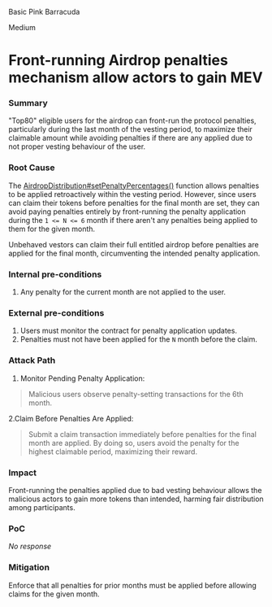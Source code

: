 Basic Pink Barracuda

Medium

# Front-running Airdrop penalties mechanism allow actors to gain MEV

### Summary

"Top80" eligible users for the airdrop can front-run the protocol penalties, particularly during the last month of the vesting period, to maximize their claimable amount while avoiding penalties if there are any applied due to not proper vesting behaviour of the user. 

### Root Cause

The [AirdropDistribution#setPenaltyPercentages()](https://github.com/sherlock-audit/2024-10-usual-labs-v1/blob/main/pegasus/packages/solidity/src/airdrop/AirdropDistribution.sol#L363) function allows penalties to be applied retroactively within the vesting period. However, since users can claim their tokens before penalties for the final month are set, they can avoid paying penalties entirely by front-running the penalty application during the `1 <= N <= 6` month if there aren't any penalties being applied to them for the given month.

Unbehaved vestors can claim their full entitled airdrop before penalties are applied for the final month, circumventing the intended penalty application.

### Internal pre-conditions

1. Any penalty for the current month are not applied to the user.

### External pre-conditions

1. Users must monitor the contract for penalty application updates.
1. Penalties must not have been applied for the `N` month before the claim.

### Attack Path

1. Monitor Pending Penalty Application:
> Malicious users observe penalty-setting transactions for the 6th month.

2.Claim Before Penalties Are Applied:
> Submit a claim transaction immediately before penalties for the final month are applied.
> By doing so, users avoid the penalty for the highest claimable period, maximizing their reward.

### Impact

Front-running the penalties applied due to bad vesting behaviour allows the malicious actors to gain more tokens than intended, harming fair distribution among participants.

### PoC

_No response_

### Mitigation

Enforce that all penalties for prior months must be applied before allowing claims for the given month.